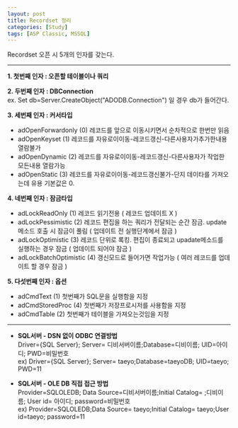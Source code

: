 ```yaml
---
layout: post
title: Recordset 정리
categories: [Study]
tags: [ASP Classic, MSSQL]
---
```


Recordset 오픈 시 5개의 인자를 갖는다.

- - -

**1. 첫번째 인자 : 오픈할 테이블이나 쿼리**  


**2. 두번째 인자 : DBConnection**  
   ex. Set db=Server.CreateObject("ADODB.Connection") 일 경우 db가 들어간다.  


**3. 세번째 인자 : 커서타입**  
   - adOpenForwardonly (0) 레코드를 앞으로 이동시키면서 순차적으로 한번만 읽음
   - adOpenKeyset (1) 레코드를 자유로이이동-레코드갱신-다른사용자가추가한내용열람불가
   - adOpenDynamic (2) 레코드를 자유로이이동-레코드갱신-다른사용자가 작업한 모든내용 열람가능
   - adOpenStatic (3) 레코드를 자유로이이동-레코드갱신불가-단지 데이타를 가져오는데 유용
   기본값은 0.   


**4. 네번째 인자 : 잠금타입**  
   - adLockReadOnly (1) 레코드 읽기전용 ( 레코드 업데이트 X )
   - adLockPessimistic (2) 레코드 편집을 하는 쿼리가 전달되는 순간 잠금. update메소드 호출 시 잠금이 풀림 ( 업데이트 전 실행단계에서 잠금 )
   - adLockOptimistic (3) 레코드 단위로 록킹. 편집이 종료되고 upadate메소드를 실행하는 경우 잠금 ( 업데이트 되어야 잠금 )
   - adLockBatchOptimistic (4) 갱신모드로 들어가면 작업가능  ( 여러 레코드를 업데이트 할 경우 잠금 )


**5. 다섯번째 인자 : 옵션**  
   - adCmdText (1) 첫번째가 SQL문을 실행함을 지정
   - adCmdStoredProc (4) 첫번째가 저장프로시저를 사용함을 지정
   - adCmdTable (2) 첫번째가 테이블을 가져오는것임을 지정

- - -

* **SQL서버 - DSN 없이 ODBC 연결방법**   
   Driver={SQL Server}; Server= 디비서버이름;Database=디비이름; UID=아이디; PWD=비밀번호  
   ex) Driver={SQL Server}; Server= taeyo;Database=taeyoDB; UID=taeyo; PWD=11 

* **SQL서버 - OLE DB 직접 접근 방법**  
   Provider=SQLOLEDB; Data Source=디비서버이름;Initial Catalog= ;디비이름; User id= 아이디; password=비밀번호   
   ex) Provider=SQLOLEDB;Data Source= taeyo;Initial Catalog= taeyo;User id=taeyo; password=11



